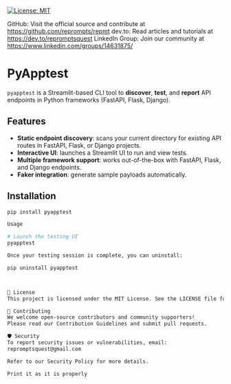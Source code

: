 <!-- README.md for PyApptest -->

[![License: MIT](https://img.shields.io/badge/License-MIT-blue.svg)](LICENSE)  

GitHub: Visit the official source and contribute at https://github.com/reprompts/repmt
dev.to: Read articles and tutorials at https://dev.to/repromptsquest
LinkedIn Group: Join our community at https://www.linkedin.com/groups/14631875/


# PyApptest

`pyapptest` is a Streamlit-based CLI tool to **discover**, **test**, and **report** API endpoints in Python frameworks (FastAPI, Flask, Django).

## Features

- **Static endpoint discovery**: scans your current directory for existing API routes in FastAPI, Flask, or Django projects.
- **Interactive UI**: launches a Streamlit UI to run and view tests.
- **Multiple framework support**: works out-of-the-box with FastAPI, Flask, and Django endpoints.
- **Faker integration**: generate sample payloads automatically.

## Installation

```bash
pip install pyapptest

Usage

# Launch the testing UI
pyapptest

Once your testing session is complete, you can uninstall:

pip uninstall pyapptest



🧾 License
This project is licensed under the MIT License. See the LICENSE file for details.

🤝 Contributing
We welcome open-source contributors and community supporters!
Please read our Contribution Guidelines and submit pull requests.

🛡️ Security
To report security issues or vulnerabilities, email:
repromptsquest@gmail.com

Refer to our Security Policy for more details.

Print it as it is properly



